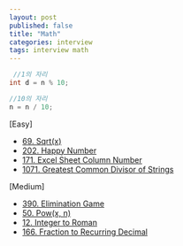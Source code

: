 ```yaml
---
layout: post
published: false
title: "Math"
categories: interview
tags: interview math
---
```


```java
 //1의 자리
int d = n % 10;

//10의 자리
n = n / 10;
```

[Easy]
- [69. Sqrt(x)](/interview/2023/05/21/sqrtx/)
- [202. Happy Number](/interview/2023/05/21/happy-number/)
- [171. Excel Sheet Column Number](/interview/2023/05/21/excel-sheet-column-number/)
- [1071. Greatest Common Divisor of Strings](problems/2023-05-21-greatest-common-divisor-of-strings.md)

[Medium]
- [390. Elimination Game](/interview/2023/05/21/elimination-game/)
- [50. Pow(x, n)](/interview/2023/05/21/powx-n/)
- [12. Integer to Roman](/interview/2023/05/21/integer-to-roman/)
- [166. Fraction to Recurring Decimal](/interview/2023/05/21/fraction-to-recurring-decimal/)